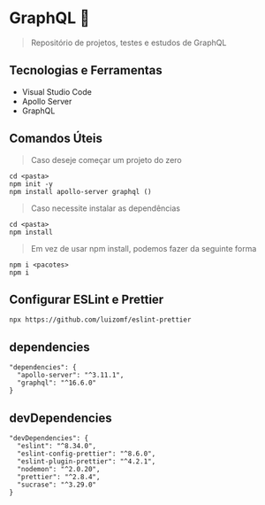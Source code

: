 # GraphQL :rocket:

> Repositório de projetos, testes e estudos de GraphQL

## Tecnologias e Ferramentas

- Visual Studio Code
- Apollo Server
- GraphQL

## Comandos Úteis

> Caso deseje começar um projeto do zero

```
cd <pasta>
npm init -y
npm install apollo-server graphql ()
```

> Caso necessite instalar as dependências

```
cd <pasta>
npm install
```

> Em vez de usar npm install, podemos fazer da seguinte forma

```
npm i <pacotes>
npm i
```

## Configurar ESLint e Prettier

```
npx https://github.com/luizomf/eslint-prettier
```

## dependencies

```
"dependencies": {
  "apollo-server": "^3.11.1",
  "graphql": "^16.6.0"
}
```

## devDependencies

```
"devDependencies": {
  "eslint": "^8.34.0",
  "eslint-config-prettier": "^8.6.0",
  "eslint-plugin-prettier": "^4.2.1",
  "nodemon": "^2.0.20",
  "prettier": "^2.8.4",
  "sucrase": "^3.29.0"
}
```
